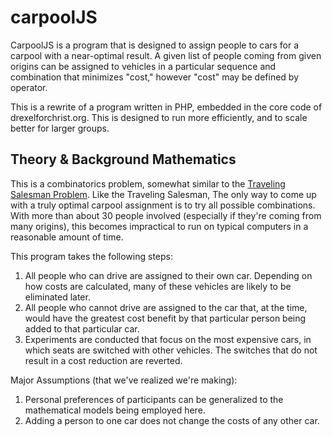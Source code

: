 carpoolJS
=========

CarpoolJS is a program that is designed to assign people to cars for a carpool with a near-optimal result.  A given list
of people coming from given origins can be assigned to vehicles in a particular sequence and combination that minimizes
"cost," however "cost" may be defined by operator.

This is a rewrite of a program written in PHP, embedded in the core code of drexelforchrist.org.  This is designed to
run more efficiently, and to scale better for larger groups.

Theory & Background Mathematics
-------------------------------
This is a combinatorics problem, somewhat similar to the
[Traveling Salesman Problem](https://en.wikipedia.org/wiki/Travelling_salesman_problem).  Like the Traveling Salesman,
The only way to come up with a truly optimal carpool assignment is to try all possible combinations.  With more than
about 30 people involved (especially if they're coming from many origins), this becomes impractical to run on typical
computers in a reasonable amount of time.

This program takes the following steps:

1.  All people who can drive are assigned to their own car.  Depending on how costs are calculated, many of these
    vehicles are likely to be eliminated later.
2.  All people who cannot drive are assigned to the car that, at the time, would have the greatest cost benefit by that
    particular person being added to that particular car.
3.  Experiments are conducted that focus on the most expensive cars, in which seats are switched with other vehicles.
    The switches that do not result in a cost reduction are reverted.


Major Assumptions (that we've realized we're making):

1.  Personal preferences of participants can be generalized to the mathematical models being employed here.
2.  Adding a person to one car does not change the costs of any other car.